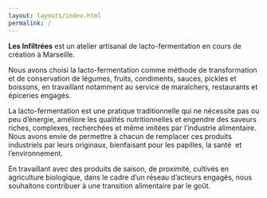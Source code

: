 ```yaml
---
layout: layouts/index.html
permalink: /
---
```

**Les Infiltrées** est un atelier artisanal de lacto-fermentation en cours de création à Marseille. 

Nous avons choisi la lacto-fermentation comme méthode de transformation et de conservation de légumes, fruits, condiments, sauces, pickles et boissons, en travaillant notamment au service de maraîchers, restaurants et épiceries engagés. 

La lacto-fermentation est une pratique traditionnelle qui ne nécessite pas ou peu d’énergie, améliore les qualités nutritionnelles et engendre des saveurs riches, complexes, recherchées et même imitées par l’industrie alimentaire. Nous avons envie de permettre à chacun de remplacer ces produits industriels par leurs originaux, bienfaisant pour les papilles, la santé  et l’environnement.

En travaillant avec des produits de saison, de proximité, cultivés en agriculture biologique, dans le cadre d’un réseau d’acteurs engagés, nous souhaitons contribuer à une transition alimentaire par le goût.